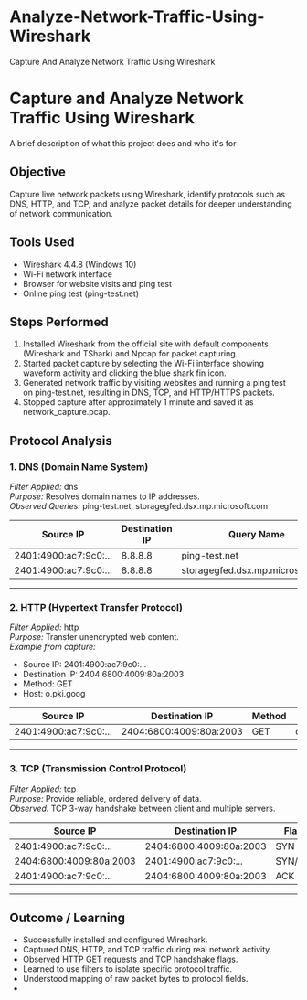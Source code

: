 # Analyze-Network-Traffic-Using-Wireshark
Capture And Analyze Network Traffic Using Wireshark

# Capture and Analyze Network Traffic Using Wireshark


A brief description of what this project does and who it's for


## Objective
Capture live network packets using Wireshark, identify protocols such as DNS, HTTP, and TCP, and analyze packet details for deeper understanding of network communication.

## Tools Used
- Wireshark 4.4.8 (Windows 10)
- Wi-Fi network interface
- Browser for website visits and ping test
- Online ping test (ping-test.net)

## Steps Performed
1. Installed Wireshark from the official site with default components (Wireshark and TShark) and Npcap for packet capturing.
2. Started packet capture by selecting the Wi-Fi interface showing waveform activity and clicking the blue shark fin icon.
3. Generated network traffic by visiting websites and running a ping test on ping-test.net, resulting in DNS, TCP, and HTTP/HTTPS packets.
4. Stopped capture after approximately 1 minute and saved it as network_capture.pcap.

## Protocol Analysis

### 1. DNS (Domain Name System)
*Filter Applied:* dns  
*Purpose:* Resolves domain names to IP addresses.  
*Observed Queries:* ping-test.net, storagegfed.dsx.mp.microsoft.com  

| Source IP               | Destination IP | Query Name                               | Type |
|-------------------------|----------------|------------------------------------------|------|
| 2401:4900:ac7:9c0:...   | 8.8.8.8         | ping-test.net                            | A    |
| 2401:4900:ac7:9c0:...   | 8.8.8.8         | storagegfed.dsx.mp.microsoft.com         | AAAA |

---

### 2. HTTP (Hypertext Transfer Protocol)
*Filter Applied:* http  
*Purpose:* Transfer unencrypted web content.  
*Example from capture:*  
- Source IP: 2401:4900:ac7:9c0:...  
- Destination IP: 2404:6800:4009:80a:2003  
- Method: GET  
- Host: o.pki.goog  

| Source IP               | Destination IP          | Method | Host       |
|-------------------------|-------------------------|--------|------------|
| 2401:4900:ac7:9c0:...   | 2404:6800:4009:80a:2003  | GET    | o.pki.goog |

---

### 3. TCP (Transmission Control Protocol)
*Filter Applied:* tcp  
*Purpose:* Provide reliable, ordered delivery of data.  
*Observed:* TCP 3-way handshake between client and multiple servers.

| Source IP               | Destination IP          | Flags   |
|-------------------------|-------------------------|---------|
| 2401:4900:ac7:9c0:...   | 2404:6800:4009:80a:2003  | SYN     |
| 2404:6800:4009:80a:2003 | 2401:4900:ac7:9c0:...    | SYN/ACK |
| 2401:4900:ac7:9c0:...   | 2404:6800:4009:80a:2003  | ACK     |

---

## Outcome / Learning
- Successfully installed and configured Wireshark.
- Captured DNS, HTTP, and TCP traffic during real network activity.
- Observed HTTP GET requests and TCP handshake flags.
- Learned to use filters to isolate specific protocol traffic.
- Understood mapping of raw packet bytes to protocol fields.
-

